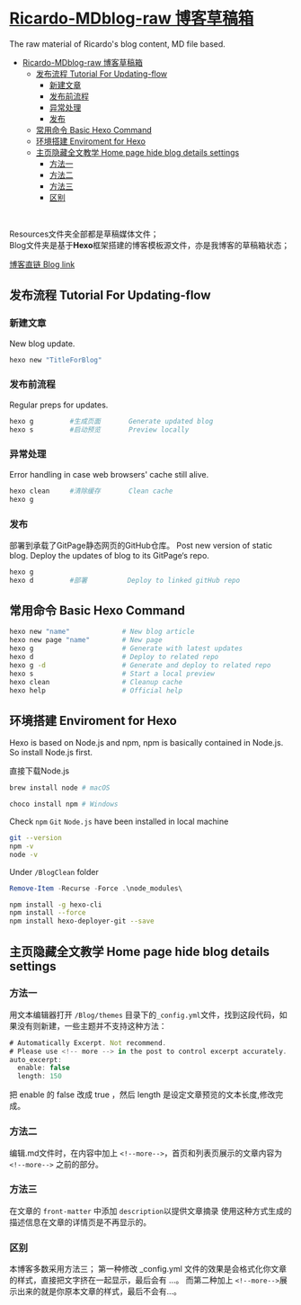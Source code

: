# <a href="https://ricardopotter.github.io/RicardoBlog">Ricardo-MDblog-raw 博客草稿箱</a>

The raw material of Ricardo's blog content, MD file based.

- [Ricardo-MDblog-raw 博客草稿箱](#ricardo-mdblog-raw-博客草稿箱)
  - [发布流程 Tutorial For Updating-flow](#发布流程-tutorial-for-updating-flow)
    - [新建文章](#新建文章)
    - [发布前流程](#发布前流程)
    - [异常处理](#异常处理)
    - [发布](#发布)
  - [常用命令 Basic Hexo Command](#常用命令-basic-hexo-command)
  - [环境搭建 Enviroment for Hexo](#环境搭建-enviroment-for-hexo)
  - [主页隐藏全文教学 Home page hide blog details settings](#主页隐藏全文教学-home-page-hide-blog-details-settings)
    - [方法一](#方法一)
    - [方法二](#方法二)
    - [方法三](#方法三)
    - [区别](#区别)


<html>
    <body>
        <br>
        <p>Resources文件夹全部都是草稿媒体文件；<br>Blog文件夹是基于<strong>Hexo</strong>框架搭建的博客模板源文件，亦是我博客的草稿箱状态；</p>
        <p><a href="https://ricardopotter.github.io/RicardoBlog">博客直链 Blog link</a></p>
        <p></p>
    </body>
</html>


## 发布流程 Tutorial For Updating-flow

### 新建文章

New blog update.

```bash
hexo new "TitleForBlog" 
```
### 发布前流程

Regular preps for updates.

```bash
hexo g         #生成页面       Generate updated blog
hexo s         #启动预览       Preview locally
```
### 异常处理

Error handling in case web browsers' cache still alive.

```bash
hexo clean     #清除缓存       Clean cache
hexo g
```
### 发布
部署到承载了GitPage静态网页的GitHub仓库。
Post new version of static blog. Deploy the updates of blog to its GitPage‘s repo.
```bash
hexo g    
hexo d         #部署          Deploy to linked gitHub repo 
```

## 常用命令 Basic Hexo Command 
```bash
hexo new "name"             # New blog article
hexo new page "name"        # New page
hexo g                      # Generate with latest updates 
hexo d                      # Deploy to related repo
hexo g -d                   # Generate and deploy to related repo
hexo s                      # Start a local preview
hexo clean                  # Cleanup cache
hexo help                   # Official help
```

## 环境搭建 Enviroment for Hexo

Hexo is based on Node.js and npm, npm is basically contained in Node.js. So install Node.js first.

直接下载Node.js
```bash
brew install node # macOS
```

```PowerShell
choco install npm # Windows
```



Check `npm` `Git` `Node.js` have been installed in local machine
```bash
git --version
npm -v
node -v
```

Under `/BlogClean` folder
```Powershell
Remove-Item -Recurse -Force .\node_modules\
```
```bash
npm install -g hexo-cli
npm install --force
npm install hexo-deployer-git --save
```

## 主页隐藏全文教学 Home page hide blog details settings

### 方法一

用文本编辑器打开 `/Blog/themes` 目录下的`_config.yml`文件，找到这段代码，如果没有则新建，一些主题并不支持这种方法：

```js
# Automatically Excerpt. Not recommend.
# Please use <!-- more --> in the post to control excerpt accurately.
auto_excerpt:
  enable: false
  length: 150
```
把 enable 的 false 改成 true ，然后 length 是设定文章预览的文本长度,修改完成。

### 方法二

编辑.md文件时，在内容中加上 `<!--more-->`，首页和列表页展示的文章内容为 `<!--more-->` 之前的部分。

### 方法三
在文章的 `front-matter` 中添加 `description`以提供文章摘录
使用这种方式生成的描述信息在文章的详情页是不再显示的。

### 区别
本博客多数采用方法三；
第一种修改 _config.yml 文件的效果是会格式化你文章的样式，直接把文字挤在一起显示，最后会有 …。
而第二种加上 `<!--more-->`展示出来的就是你原本文章的样式，最后不会有…。
